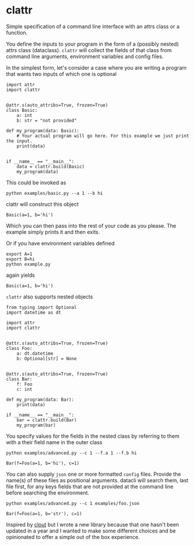# clattr

Simple specification of a command line interface with an attrs class or a function.

You define the inputs to your program in the form of a (possibly nested) attrs class (dataclass). `clattr` will collect the fields of that class from command line arguments, environment variables and config files.

In the simplest form, let's consider a case where you are writing a program that wants two inputs of which one is optional

```
import attr
import clattr


@attr.s(auto_attribs=True, frozen=True)
class Basic:
    a: int
    b: str = "not provided"

def my_program(data: Basic):
    # Your actual program will go here. For this example we just print the input.
    print(data)


if __name__ == "__main__":
    data = clattr.build(Basic)
    my_program(data)
```

This could be invoked as
```
python examples/basic.py --a 1 --b hi
```
clattr will construct this object
```
Basic(a=1, b='hi')
```
Which you can then pass into the rest of your code as you please. The example simply prints it and then exits.

Or if you have environment variables defined

```
export A=1
export B=hi
python example.py
```
again yields
```
Basic(a=1, b='hi')
```

`clattr` also supports nested objects

```
from typing import Optional
import datetime as dt

import attr
import clattr


@attr.s(auto_attribs=True, frozen=True)
class Foo:
    a: dt.datetime
    b: Optional[str] = None


@attr.s(auto_attribs=True, frozen=True)
class Bar:
    f: Foo
    c: int

def my_program(data: Bar):
    print(data)

if __name__ == "__main__":
    bar = clattr.build(Bar)
    my_program(bar)
```

You specify values for the fields in the nested class by referring to them with a their field name in the outer class

```
python examples/advanced.py --c 1 --f.a 1 --f.b hi
```
```
Bar(f=Foo(a=1, b='hi'), c=1)
```

You can also supply `json` one or more formatted `config` files. Provide the name(s) of these files as positional arguments. datacli will search them, last file first, for any keys fields that are not provided at the command line before searching the environment.

```
python examples/advanced.py --c 1 examples/foo.json
```
```
Bar(f=Foo(a=1, b='str'), c=1)
```

Inspired by [clout](https://github.com/python-clout/clout) but I wrote a new library because that one hasn't been updated in a year and I wanted to make some different choices and be opinionated to offer a simple out of the box experience.

